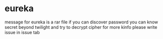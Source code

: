 # eureka

message for eureka is a rar file if you can discover password you can know secret beyond twilight and try to decrypt cipher for more kinfo please write  issue in issue tab
